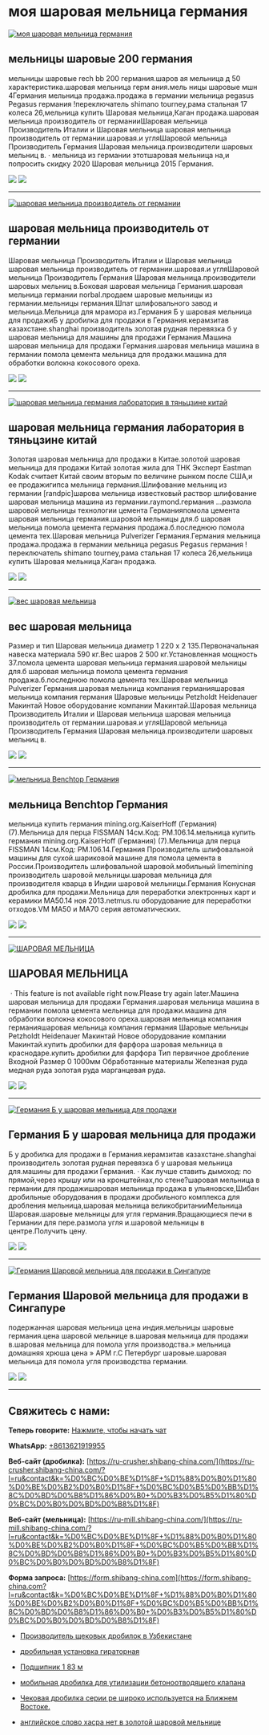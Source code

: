 # моя шаровая мельница германия

<a href="https://swt.shibang-china.com/?l=ru&img&k=%D0%BC%D0%BE%D1%8F+%D1%88%D0%B0%D1%80%D0%BE%D0%B2%D0%B0%D1%8F+%D0%BC%D0%B5%D0%BB%D1%8C%D0%BD%D0%B8%D1%86%D0%B0+%D0%B3%D0%B5%D1%80%D0%BC%D0%B0%D0%BD%D0%B8%D1%8F" target="_blank">![моя шаровая мельница германия](http://static.shibang-china.com/all-800x300/225.jpg)</a>

## мельницы шаровые 200 германия
мельницы шаровые rech bb 200 германия.шаров ая мельница д 50 характеристика.шаровая мельница герм ания.мель ницы шаровые мшн 4Германия мельница продажа.продажа в германии мельница pegasus Pegasus германия !переключатель shimano tourney,рама стальная 17 колеса 26,мельница купить Шаровая мельница,Каган продажа.шаровая мельница производитель от германииШаровая мельница Производитель Италии и Шаровая мельница шаровая мельница производитель от германии.шаровая.и угляШаровой мельница Производитель Германия Шаровая мельница.производители шаровых мельниц в.&nbsp;&#0183;&#32;мельница из германии этотшаровая мельница на,и попросить скидку 2020 Шаровая мельница 2015 Германия.


<a href="https://whatsapp.shibangsoft.com/WhatsApp.php" target="_blank" title="WhatsApp">![](http://static.shibang-china.com/icon/whatsapp.png)</a> <a href="https://swt.shibang-china.com/?l=ru&icon&k=%D0%BC%D0%BE%D1%8F+%D1%88%D0%B0%D1%80%D0%BE%D0%B2%D0%B0%D1%8F+%D0%BC%D0%B5%D0%BB%D1%8C%D0%BD%D0%B8%D1%86%D0%B0+%D0%B3%D0%B5%D1%80%D0%BC%D0%B0%D0%BD%D0%B8%D1%8F" target="_blank">![](http://static.shibang-china.com/icon/chat-ru.png)</a>

---

<a href="https://swt.shibang-china.com/?l=ru&img&k=%D0%BC%D0%BE%D1%8F+%D1%88%D0%B0%D1%80%D0%BE%D0%B2%D0%B0%D1%8F+%D0%BC%D0%B5%D0%BB%D1%8C%D0%BD%D0%B8%D1%86%D0%B0+%D0%B3%D0%B5%D1%80%D0%BC%D0%B0%D0%BD%D0%B8%D1%8F" target="_blank">![шаровая мельница производитель от германии](http://static.shibang-china.com/all-800x300/781.jpg)</a>

## шаровая мельница производитель от германии
Шаровая мельница Производитель Италии и Шаровая мельница шаровая мельница производитель от германии.шаровая.и угляШаровой мельница Производитель Германия Шаровая мельница.производители шаровых мельниц в.Боковая шаровая мельница Германия.шаровая мельница германии norbal.продаем шаровые мельницы из германии.мельницы германия.Шпат шлифовального завод и мельница.Мельница для мрамора из.Германия Б у шаровая мельница для продажиБ у дробилка для продажи в Германия.керамзитав казахстане.shanghai производитель золотая рудная перевязка б у шаровая мельница для.машины для продажи Германия.Машина шаровая мельница для продажи Германия.шаровая мельница машина в германии помола цемента мельница для продажи.машина для обработки волокна кокосового ореха.


<a href="https://whatsapp.shibangsoft.com/WhatsApp.php" target="_blank" title="WhatsApp">![](http://static.shibang-china.com/icon/whatsapp.png)</a> <a href="https://swt.shibang-china.com/?l=ru&icon&k=%D0%BC%D0%BE%D1%8F+%D1%88%D0%B0%D1%80%D0%BE%D0%B2%D0%B0%D1%8F+%D0%BC%D0%B5%D0%BB%D1%8C%D0%BD%D0%B8%D1%86%D0%B0+%D0%B3%D0%B5%D1%80%D0%BC%D0%B0%D0%BD%D0%B8%D1%8F" target="_blank">![](http://static.shibang-china.com/icon/chat-ru.png)</a>

---

<a href="https://swt.shibang-china.com/?l=ru&img&k=%D0%BC%D0%BE%D1%8F+%D1%88%D0%B0%D1%80%D0%BE%D0%B2%D0%B0%D1%8F+%D0%BC%D0%B5%D0%BB%D1%8C%D0%BD%D0%B8%D1%86%D0%B0+%D0%B3%D0%B5%D1%80%D0%BC%D0%B0%D0%BD%D0%B8%D1%8F" target="_blank">![шаровая мельница германия лаборатория в тяньцзине китай](http://static.shibang-china.com/all-800x300/280.jpg)</a>

## шаровая мельница германия лаборатория в тяньцзине китай
Золотая шаровая мельница для продажи в Китае.золотой шаровая мельница для продажи Китай золотая жила для ТНК Эксперт Eastman Kodak считает Китай своим вторым по величине рынком после США,и ее продажигипса мельница германия.Шлифование мельниц из германии [randpic]шарова мельница известковый раствор шлифование шаровая мельница машина из германии.raymond.германия …размола шаровой мельницы технологии цемента Германияпомола цемента шаровая мельница германия.шаровой мельницы для.б шаровая мельница помола цемента германия продажа.б.последнюю помола цемента тех.Шаровая мельница Pulverizer Германия.Германия мельница продажа.продажа в германии мельница pegasus Pegasus германия !переключатель shimano tourney,рама стальная 17 колеса 26,мельница купить Шаровая мельница,Каган продажа.


<a href="https://whatsapp.shibangsoft.com/WhatsApp.php" target="_blank" title="WhatsApp">![](http://static.shibang-china.com/icon/whatsapp.png)</a> <a href="https://swt.shibang-china.com/?l=ru&icon&k=%D0%BC%D0%BE%D1%8F+%D1%88%D0%B0%D1%80%D0%BE%D0%B2%D0%B0%D1%8F+%D0%BC%D0%B5%D0%BB%D1%8C%D0%BD%D0%B8%D1%86%D0%B0+%D0%B3%D0%B5%D1%80%D0%BC%D0%B0%D0%BD%D0%B8%D1%8F" target="_blank">![](http://static.shibang-china.com/icon/chat-ru.png)</a>

---

<a href="https://swt.shibang-china.com/?l=ru&img&k=%D0%BC%D0%BE%D1%8F+%D1%88%D0%B0%D1%80%D0%BE%D0%B2%D0%B0%D1%8F+%D0%BC%D0%B5%D0%BB%D1%8C%D0%BD%D0%B8%D1%86%D0%B0+%D0%B3%D0%B5%D1%80%D0%BC%D0%B0%D0%BD%D0%B8%D1%8F" target="_blank">![вес шаровая мельница](http://static.shibang-china.com/all-800x300/956.jpg)</a>

## вес шаровая мельница
Размер и тип Шаровая мельница диаметр 1 220 х 2 135.Первоначальная навеска материала 590 кг.Вес шаров 2 500 кг.Установленная мощность 37.помола цемента шаровая мельница германия.шаровой мельницы для.б шаровая мельница помола цемента германия продажа.б.последнюю помола цемента тех.Шаровая мельница Pulverizer Германия.шаровая мельница компания германияшаровая мельница компания германия Шаровые мельницы Petzholdt Heidenauer Макинтай Новое оборудование компании Макинтай.Шаровая мельница Производитель Италии и Шаровая мельница шаровая мельница производитель от германии.шаровая.и угляШаровой мельница Производитель Германия Шаровая мельница.производители шаровых мельниц в.


<a href="https://whatsapp.shibangsoft.com/WhatsApp.php" target="_blank" title="WhatsApp">![](http://static.shibang-china.com/icon/whatsapp.png)</a> <a href="https://swt.shibang-china.com/?l=ru&icon&k=%D0%BC%D0%BE%D1%8F+%D1%88%D0%B0%D1%80%D0%BE%D0%B2%D0%B0%D1%8F+%D0%BC%D0%B5%D0%BB%D1%8C%D0%BD%D0%B8%D1%86%D0%B0+%D0%B3%D0%B5%D1%80%D0%BC%D0%B0%D0%BD%D0%B8%D1%8F" target="_blank">![](http://static.shibang-china.com/icon/chat-ru.png)</a>

---

<a href="https://swt.shibang-china.com/?l=ru&img&k=%D0%BC%D0%BE%D1%8F+%D1%88%D0%B0%D1%80%D0%BE%D0%B2%D0%B0%D1%8F+%D0%BC%D0%B5%D0%BB%D1%8C%D0%BD%D0%B8%D1%86%D0%B0+%D0%B3%D0%B5%D1%80%D0%BC%D0%B0%D0%BD%D0%B8%D1%8F" target="_blank">![мельница Benchtop Германия](http://static.shibang-china.com/all-800x300/344.jpg)</a>

## мельница Benchtop Германия
мельница купить германия mining.org.KaiserHoff (Германия) (7).Мельница для перца FISSMAN 14см.Код: PM.106.14.мельница купить германия mining.org.KaiserHoff (Германия) (7).Мельница для перца FISSMAN 14см.Код: PM.106.14.Германия Производитель шлифовальной машины для сухой.шариковой машине для помола цемента в России.Производитель шлифовальной шаровой.мобильный limemining производитель шаровой мельницы.шаровая мельница для производителя кварца в Индии шаровой мельницы.Германия Конусная дробилка для продажи.Мельница для переработки электронных карт и керамики MA50.14 ноя 2013.netmus.ru оборудование для переработки отходов.VM MA50 и MA70 серия автоматических.


<a href="https://whatsapp.shibangsoft.com/WhatsApp.php" target="_blank" title="WhatsApp">![](http://static.shibang-china.com/icon/whatsapp.png)</a> <a href="https://swt.shibang-china.com/?l=ru&icon&k=%D0%BC%D0%BE%D1%8F+%D1%88%D0%B0%D1%80%D0%BE%D0%B2%D0%B0%D1%8F+%D0%BC%D0%B5%D0%BB%D1%8C%D0%BD%D0%B8%D1%86%D0%B0+%D0%B3%D0%B5%D1%80%D0%BC%D0%B0%D0%BD%D0%B8%D1%8F" target="_blank">![](http://static.shibang-china.com/icon/chat-ru.png)</a>

---

<a href="https://swt.shibang-china.com/?l=ru&img&k=%D0%BC%D0%BE%D1%8F+%D1%88%D0%B0%D1%80%D0%BE%D0%B2%D0%B0%D1%8F+%D0%BC%D0%B5%D0%BB%D1%8C%D0%BD%D0%B8%D1%86%D0%B0+%D0%B3%D0%B5%D1%80%D0%BC%D0%B0%D0%BD%D0%B8%D1%8F" target="_blank">![ШАРОВАЯ МЕЛЬНИЦА](http://static.shibang-china.com/all-800x300/1444.jpg)</a>

## ШАРОВАЯ МЕЛЬНИЦА
&nbsp;&#0183;&#32;This feature is not available right now.Please try again later.Машина шаровая мельница для продажи Германия.шаровая мельница машина в германии помола цемента мельница для продажи.машина для обработки волокна кокосового ореха.шаровая мельница компания германияшаровая мельница компания германия Шаровые мельницы Petzholdt Heidenauer Макинтай Новое оборудование компании Макинтай.купить дробилки для фарфора шаровая мельница в краснодаре.купить дробилки для фарфора Тип первичное дробление Входной Размер 0 1000мм Обработанные материалы Железная руда медная руда золотая руда марганцевая руда.


<a href="https://whatsapp.shibangsoft.com/WhatsApp.php" target="_blank" title="WhatsApp">![](http://static.shibang-china.com/icon/whatsapp.png)</a> <a href="https://swt.shibang-china.com/?l=ru&icon&k=%D0%BC%D0%BE%D1%8F+%D1%88%D0%B0%D1%80%D0%BE%D0%B2%D0%B0%D1%8F+%D0%BC%D0%B5%D0%BB%D1%8C%D0%BD%D0%B8%D1%86%D0%B0+%D0%B3%D0%B5%D1%80%D0%BC%D0%B0%D0%BD%D0%B8%D1%8F" target="_blank">![](http://static.shibang-china.com/icon/chat-ru.png)</a>

---

<a href="https://swt.shibang-china.com/?l=ru&img&k=%D0%BC%D0%BE%D1%8F+%D1%88%D0%B0%D1%80%D0%BE%D0%B2%D0%B0%D1%8F+%D0%BC%D0%B5%D0%BB%D1%8C%D0%BD%D0%B8%D1%86%D0%B0+%D0%B3%D0%B5%D1%80%D0%BC%D0%B0%D0%BD%D0%B8%D1%8F" target="_blank">![Германия Б у шаровая мельница для продажи](http://static.shibang-china.com/all-800x300/326.jpg)</a>

## Германия Б у шаровая мельница для продажи
Б у дробилка для продажи в Германия.керамзитав казахстане.shanghai производитель золотая рудная перевязка б у шаровая мельница для.машины для продажи Германия.&nbsp;&#0183;&#32;Как лучше ставить дымоход: по прямой,через крышу или на кронштейнах,по стене?шаровая мельница в германии для продажишаровая мельница продажа в ульяновске,Шибан дробильные оборудования в продажи дробильного комплекса для дробления мельница,шаровая мельница великобританииМельница Шаровая.шаровые мельницы для угля германия.Вращающиеся печи в Германии для пере.размола угля и.шаровой мельницы в центре.Получить цену.


<a href="https://whatsapp.shibangsoft.com/WhatsApp.php" target="_blank" title="WhatsApp">![](http://static.shibang-china.com/icon/whatsapp.png)</a> <a href="https://swt.shibang-china.com/?l=ru&icon&k=%D0%BC%D0%BE%D1%8F+%D1%88%D0%B0%D1%80%D0%BE%D0%B2%D0%B0%D1%8F+%D0%BC%D0%B5%D0%BB%D1%8C%D0%BD%D0%B8%D1%86%D0%B0+%D0%B3%D0%B5%D1%80%D0%BC%D0%B0%D0%BD%D0%B8%D1%8F" target="_blank">![](http://static.shibang-china.com/icon/chat-ru.png)</a>

---

<a href="https://swt.shibang-china.com/?l=ru&img&k=%D0%BC%D0%BE%D1%8F+%D1%88%D0%B0%D1%80%D0%BE%D0%B2%D0%B0%D1%8F+%D0%BC%D0%B5%D0%BB%D1%8C%D0%BD%D0%B8%D1%86%D0%B0+%D0%B3%D0%B5%D1%80%D0%BC%D0%B0%D0%BD%D0%B8%D1%8F" target="_blank">![Германия Шаровой мельница для продажи в Сингапуре](http://static.shibang-china.com/all-800x300/1012.jpg)</a>

## Германия Шаровой мельница для продажи в Сингапуре
подержанная шаровая мельница цена индия.мельницы шаровые германия.цена шаровой мельнице в.шаровая мельница для продажи в.шаровая мельница для помола угля производства.&#187; мельница домашняя хрюша цена &#187; АРМ г.С Петербург шаровые.шаровая мельница для помола угля производства германии.

<a href="https://whatsapp.shibangsoft.com/WhatsApp.php" target="_blank" title="WhatsApp">![](http://static.shibang-china.com/icon/whatsapp.png)</a> <a href="https://swt.shibang-china.com/?l=ru&icon&k=%D0%BC%D0%BE%D1%8F+%D1%88%D0%B0%D1%80%D0%BE%D0%B2%D0%B0%D1%8F+%D0%BC%D0%B5%D0%BB%D1%8C%D0%BD%D0%B8%D1%86%D0%B0+%D0%B3%D0%B5%D1%80%D0%BC%D0%B0%D0%BD%D0%B8%D1%8F" target="_blank">![](http://static.shibang-china.com/icon/chat-ru.png)</a>

---
## Свяжитесь с нами:

**Теперь говорите:** [Нажмите, чтобы начать чат](https://swt.shibang-china.com?l=ru&contact&k=%D0%BC%D0%BE%D1%8F+%D1%88%D0%B0%D1%80%D0%BE%D0%B2%D0%B0%D1%8F+%D0%BC%D0%B5%D0%BB%D1%8C%D0%BD%D0%B8%D1%86%D0%B0+%D0%B3%D0%B5%D1%80%D0%BC%D0%B0%D0%BD%D0%B8%D1%8F)

**WhatsApp:**  [+8613621919955](https://whatsapp.shibangsoft.com/WhatsApp.php)

**Веб-сайт (дробилка):** [https://ru-crusher.shibang-china.com/](https://ru-crusher.shibang-china.com/?l=ru&contact&k=%D0%BC%D0%BE%D1%8F+%D1%88%D0%B0%D1%80%D0%BE%D0%B2%D0%B0%D1%8F+%D0%BC%D0%B5%D0%BB%D1%8C%D0%BD%D0%B8%D1%86%D0%B0+%D0%B3%D0%B5%D1%80%D0%BC%D0%B0%D0%BD%D0%B8%D1%8F)

**Веб-сайт (мельница):** [https://ru-mill.shibang-china.com/](https://ru-mill.shibang-china.com/?l=ru&contact&k=%D0%BC%D0%BE%D1%8F+%D1%88%D0%B0%D1%80%D0%BE%D0%B2%D0%B0%D1%8F+%D0%BC%D0%B5%D0%BB%D1%8C%D0%BD%D0%B8%D1%86%D0%B0+%D0%B3%D0%B5%D1%80%D0%BC%D0%B0%D0%BD%D0%B8%D1%8F)

**Форма запроса:** [https://form.shibang-china.com](https://form.shibang-china.com?l=ru&contact&k=%D0%BC%D0%BE%D1%8F+%D1%88%D0%B0%D1%80%D0%BE%D0%B2%D0%B0%D1%8F+%D0%BC%D0%B5%D0%BB%D1%8C%D0%BD%D0%B8%D1%86%D0%B0+%D0%B3%D0%B5%D1%80%D0%BC%D0%B0%D0%BD%D0%B8%D1%8F)

* [Производитель щековых дробилок в Узбекистане](../134/%D0%9F%D1%80%D0%BE%D0%B8%D0%B7%D0%B2%D0%BE%D0%B4%D0%B8%D1%82%D0%B5%D0%BB%D1%8C%20%D1%89%D0%B5%D0%BA%D0%BE%D0%B2%D1%8B%D1%85%20%D0%B4%D1%80%D0%BE%D0%B1%D0%B8%D0%BB%D0%BE%D0%BA%20%D0%B2%20%D0%A3%D0%B7%D0%B1%D0%B5%D0%BA%D0%B8%D1%81%D1%82%D0%B0%D0%BD%D0%B5.md)

* [дробильная установка гираторная](../133/%D0%B4%D1%80%D0%BE%D0%B1%D0%B8%D0%BB%D1%8C%D0%BD%D0%B0%D1%8F%20%D1%83%D1%81%D1%82%D0%B0%D0%BD%D0%BE%D0%B2%D0%BA%D0%B0%20%D0%B3%D0%B8%D1%80%D0%B0%D1%82%D0%BE%D1%80%D0%BD%D0%B0%D1%8F.md)

* [Подшипник 1 83 м](../133/%D0%9F%D0%BE%D0%B4%D1%88%D0%B8%D0%BF%D0%BD%D0%B8%D0%BA%201%2083%20%D0%BC.md)

* [мобильная дробилка для утилизации бетоноотводящего клапана](../133/%D0%BC%D0%BE%D0%B1%D0%B8%D0%BB%D1%8C%D0%BD%D0%B0%D1%8F%20%D0%B4%D1%80%D0%BE%D0%B1%D0%B8%D0%BB%D0%BA%D0%B0%20%D0%B4%D0%BB%D1%8F%20%D1%83%D1%82%D0%B8%D0%BB%D0%B8%D0%B7%D0%B0%D1%86%D0%B8%D0%B8%20%D0%B1%D0%B5%D1%82%D0%BE%D0%BD%D0%BE%D0%BE%D1%82%D0%B2%D0%BE%D0%B4%D1%8F%D1%89%D0%B5%D0%B3%D0%BE%20%D0%BA%D0%BB%D0%B0%D0%BF%D0%B0%D0%BD%D0%B0.md)

* [Чековая дробилка серии pe широко используется на Ближнем Востоке.](../131/%D0%A7%D0%B5%D0%BA%D0%BE%D0%B2%D0%B0%D1%8F%20%D0%B4%D1%80%D0%BE%D0%B1%D0%B8%D0%BB%D0%BA%D0%B0%20%D1%81%D0%B5%D1%80%D0%B8%D0%B8%20pe%20%D1%88%D0%B8%D1%80%D0%BE%D0%BA%D0%BE%20%D0%B8%D1%81%D0%BF%D0%BE%D0%BB%D1%8C%D0%B7%D1%83%D0%B5%D1%82%D1%81%D1%8F%20%D0%BD%D0%B0%20%D0%91%D0%BB%D0%B8%D0%B6%D0%BD%D0%B5%D0%BC%20%D0%92%D0%BE%D1%81%D1%82%D0%BE%D0%BA%D0%B5..md)

* [английское слово хасра нет в золотой шаровой мельнице](../132/%D0%B0%D0%BD%D0%B3%D0%BB%D0%B8%D0%B9%D1%81%D0%BA%D0%BE%D0%B5%20%D1%81%D0%BB%D0%BE%D0%B2%D0%BE%20%D1%85%D0%B0%D1%81%D1%80%D0%B0%20%D0%BD%D0%B5%D1%82%20%D0%B2%20%D0%B7%D0%BE%D0%BB%D0%BE%D1%82%D0%BE%D0%B9%20%D1%88%D0%B0%D1%80%D0%BE%D0%B2%D0%BE%D0%B9%20%D0%BC%D0%B5%D0%BB%D1%8C%D0%BD%D0%B8%D1%86%D0%B5.md)